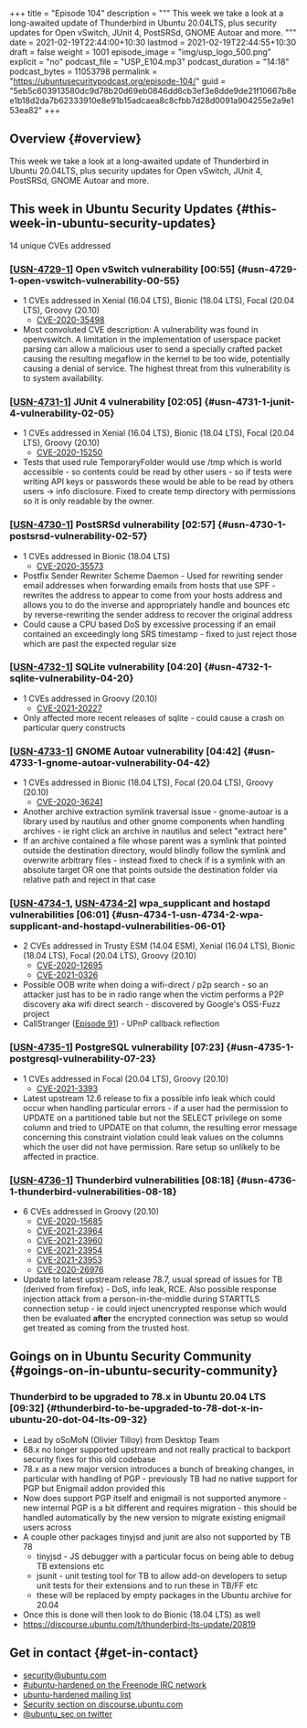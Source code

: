 +++
title = "Episode 104"
description = """
  This week we take a look at a long-awaited update of Thunderbird in Ubuntu
  20.04LTS, plus security updates for Open vSwitch, JUnit 4, PostSRSd, GNOME
  Autoar and more.
  """
date = 2021-02-19T22:44:00+10:30
lastmod = 2021-02-19T22:44:55+10:30
draft = false
weight = 1001
episode_image = "img/usp_logo_500.png"
explicit = "no"
podcast_file = "USP_E104.mp3"
podcast_duration = "14:18"
podcast_bytes = 11053798
permalink = "https://ubuntusecuritypodcast.org/episode-104/"
guid = "5eb5c603913580dc9d78b20d69eb0846dd6cb3ef3e8dde9de21f10667b8ee1b18d2da7b62333910e8e91b15adcaea8c8cfbb7d28d0091a904255e2a9e153ea82"
+++

## Overview {#overview}

This week we take a look at a long-awaited update of Thunderbird in Ubuntu
20.04LTS, plus security updates for Open vSwitch, JUnit 4, PostSRSd, GNOME
Autoar and more.


## This week in Ubuntu Security Updates {#this-week-in-ubuntu-security-updates}

14 unique CVEs addressed


### [[USN-4729-1](https://ubuntu.com/security/notices/USN-4729-1)] Open vSwitch vulnerability [00:55] {#usn-4729-1-open-vswitch-vulnerability-00-55}

-   1 CVEs addressed in Xenial (16.04 LTS), Bionic (18.04 LTS), Focal (20.04 LTS), Groovy (20.10)
    -   [CVE-2020-35498](https://ubuntu.com/security/CVE-2020-35498) <!-- medium -->
-   Most convoluted CVE description: A vulnerability was found in
    openvswitch. A limitation in the implementation of userspace packet
    parsing can allow a malicious user to send a specially crafted packet
    causing the resulting megaflow in the kernel to be too wide, potentially
    causing a denial of service. The highest threat from this vulnerability
    is to system availability.


### [[USN-4731-1](https://ubuntu.com/security/notices/USN-4731-1)] JUnit 4 vulnerability [02:05] {#usn-4731-1-junit-4-vulnerability-02-05}

-   1 CVEs addressed in Xenial (16.04 LTS), Bionic (18.04 LTS), Focal (20.04 LTS), Groovy (20.10)
    -   [CVE-2020-15250](https://ubuntu.com/security/CVE-2020-15250) <!-- medium -->
-   Tests that used rule TemporaryFolder would use /tmp which is world
    accessible - so contents could be read by other users - so if tests were
    writing API keys or passwords these would be able to be read by others
    users -> info disclosure. Fixed to create temp directory with permissions
    so it is only readable by the owner.


### [[USN-4730-1](https://ubuntu.com/security/notices/USN-4730-1)] PostSRSd vulnerability [02:57] {#usn-4730-1-postsrsd-vulnerability-02-57}

-   1 CVEs addressed in Bionic (18.04 LTS)
    -   [CVE-2020-35573](https://ubuntu.com/security/CVE-2020-35573) <!-- medium -->
-   Postfix Sender Rewriter Scheme Daemon - Used for rewriting sender email
    addresses when forwarding emails from hosts that use SPF - rewrites the
    address to appear to come from your hosts address and allows you to do
    the inverse and appropriately handle and bounces etc by reverse-rewriting
    the sender address to recover the original address
-   Could cause a CPU based DoS by excessive processing if an email contained
    an exceedingly long SRS timestamp - fixed to just reject those which are
    past the expected regular size


### [[USN-4732-1](https://ubuntu.com/security/notices/USN-4732-1)] SQLite vulnerability [04:20] {#usn-4732-1-sqlite-vulnerability-04-20}

-   1 CVEs addressed in Groovy (20.10)
    -   [CVE-2021-20227](https://ubuntu.com/security/CVE-2021-20227) <!-- medium -->
-   Only affected more recent releases of sqlite - could cause a crash on
    particular query constructs


### [[USN-4733-1](https://ubuntu.com/security/notices/USN-4733-1)] GNOME Autoar vulnerability [04:42] {#usn-4733-1-gnome-autoar-vulnerability-04-42}

-   1 CVEs addressed in Bionic (18.04 LTS), Focal (20.04 LTS), Groovy (20.10)
    -   [CVE-2020-36241](https://ubuntu.com/security/CVE-2020-36241) <!-- medium -->
-   Another archive extraction symlink traversal issue - gnome-autoar is a
    library used by nautilus and other gnome components when handling
    archives - ie right click an archive in nautilus and select "extract
    here"
-   If an archive contained a file whose parent was a symlink that pointed
    outside the destination directory, would blindly follow the symlink and
    overwrite arbitrary files - instead fixed to check if is a symlink with
    an absolute target OR one that points outside the destination folder via
    relative path and reject in that case


### [[USN-4734-1](https://ubuntu.com/security/notices/USN-4734-1), [USN-4734-2](https://ubuntu.com/security/notices/USN-4734-2)] wpa\_supplicant and hostapd vulnerabilities [06:01] {#usn-4734-1-usn-4734-2-wpa-supplicant-and-hostapd-vulnerabilities-06-01}

-   2 CVEs addressed in Trusty ESM (14.04 ESM), Xenial (16.04 LTS), Bionic (18.04 LTS), Focal (20.04 LTS), Groovy (20.10)
    -   [CVE-2020-12695](https://ubuntu.com/security/CVE-2020-12695) <!-- medium -->
    -   [CVE-2021-0326](https://ubuntu.com/security/CVE-2021-0326) <!-- high -->
-   Possible OOB write when doing a wifi-direct / p2p search - so an attacker
    just has to be in radio range when the victim performs a P2P discovery
    aka wifi direct search - discovered by Google's OSS-Fuzz project
-   CallStranger ([Episode 91](https://ubuntusecuritypodcast.org/episode-91/)) - UPnP callback reflection


### [[USN-4735-1](https://ubuntu.com/security/notices/USN-4735-1)] PostgreSQL vulnerability [07:23] {#usn-4735-1-postgresql-vulnerability-07-23}

-   1 CVEs addressed in Focal (20.04 LTS), Groovy (20.10)
    -   [CVE-2021-3393](https://ubuntu.com/security/CVE-2021-3393) <!-- medium -->
-   Latest upstream 12.6 release to fix a possible info leak which could
    occur when handling particular errors - if a user had the permission to
    UPDATE on a partitioned table but not the SELECT privilege on some column
    and tried to UPDATE on that column, the resulting error message
    concerning this constraint violation could leak values on the columns
    which the user did not have permission. Rare setup so unlikely to be
    affected in practice.


### [[USN-4736-1](https://ubuntu.com/security/notices/USN-4736-1)] Thunderbird vulnerabilities [08:18] {#usn-4736-1-thunderbird-vulnerabilities-08-18}

-   6 CVEs addressed in Groovy (20.10)
    -   [CVE-2020-15685](https://ubuntu.com/security/CVE-2020-15685) <!-- medium -->
    -   [CVE-2021-23964](https://ubuntu.com/security/CVE-2021-23964) <!-- medium -->
    -   [CVE-2021-23960](https://ubuntu.com/security/CVE-2021-23960) <!-- medium -->
    -   [CVE-2021-23954](https://ubuntu.com/security/CVE-2021-23954) <!-- medium -->
    -   [CVE-2021-23953](https://ubuntu.com/security/CVE-2021-23953) <!-- medium -->
    -   [CVE-2020-26976](https://ubuntu.com/security/CVE-2020-26976) <!-- medium -->
-   Update to latest upstream release 78.7, usual spread of issues for TB
    (derived from firefox) - DoS, info leak, RCE. Also possible response
    injection attack from a person-in-the-middle during STARTTLS connection
    setup - ie could inject unencrypted response which would then be
    evaluated **after** the encrypted connection was setup so would get treated
    as coming from the trusted host.


## Goings on in Ubuntu Security Community {#goings-on-in-ubuntu-security-community}


### Thunderbird to be upgraded to 78.x in Ubuntu 20.04 LTS [09:32] {#thunderbird-to-be-upgraded-to-78-dot-x-in-ubuntu-20-dot-04-lts-09-32}

-   Lead by oSoMoN (Olivier Tilloy) from Desktop Team
-   68.x no longer supported upstream and not really practical to backport
    security fixes for this old codebase
-   78.x as a new major version introduces a bunch of breaking changes, in
    particular with handling of PGP - previously TB had no native support for
    PGP but Enigmail addon provided this
-   Now does support PGP itself and enigmail is not supported anymore - new
    internal PGP is a bit different and requires migration - this should be
    handled automatically by the new version to migrate existing enigmail
    users across
-   A couple other packages tinyjsd and junit are also not supported by TB 78
    -   tinyjsd - JS debugger with a particular focus on being able to debug TB
        extensions etc
    -   jsunit - unit testing tool for TB to allow add-on developers to setup
        unit tests for their extensions and to run these in TB/FF etc
    -   these will be replaced by empty packages in the Ubuntu archive for
        20.04
-   Once this is done will then look to do Bionic (18.04 LTS) as well
-   <https://discourse.ubuntu.com/t/thunderbird-lts-update/20819>


## Get in contact {#get-in-contact}

-   [security@ubuntu.com](mailto:security@ubuntu.com)
-   [#ubuntu-hardened on the Freenode IRC network](http://webchat.freenode.net/#ubuntu-hardened)
-   [ubuntu-hardened mailing list](https://lists.ubuntu.com/mailman/listinfo/ubuntu-hardened)
-   [Security section on discourse.ubuntu.com](https://discourse.ubuntu.com/c/security)
-   [@ubuntu\_sec on twitter](https://twitter.com/ubuntu%5Fsec)
